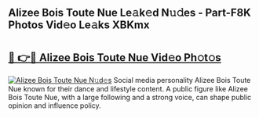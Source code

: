 ## Alizee Bois Toute Nue Le𝚊k𝚎d N𝚞𝚍es - Part-F8K Photos Vid𝚎o Le𝚊ks XBKmx

# <h2><a href="http://fb6b9tw.evod.top/?m=Alizee+Bois+Toute+Nue">🔗 👉🔴 Alizee Bois Toute Nue Vid𝚎o Ph𝚘t𝚘s</a></h2>

[![Alizee Bois Toute Nue N𝚞d𝚎s](https://i.imgur.com/8V9OHl7.gif)](http://fb6b9tw.evod.top/?m=Alizee+Bois+Toute+Nue)
Social media personality Alizee Bois Toute Nue known for their dance and lifestyle content. A public figure like Alizee Bois Toute Nue, with a large following and a strong voice, can shape public opinion and influence policy. 
